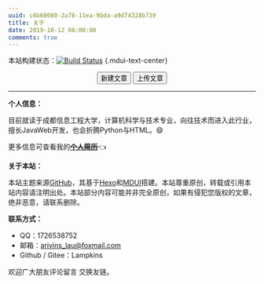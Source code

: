 ```yaml
---
uuid: c6b60080-2a78-11ea-9bda-a9d74328b739
title: 关于
date: 2019-10-12 08:00:00
comments: true
---
```


本站构建状态：[![Build Status](https://www.travis-ci.org/Lampkins/Lampkins.github.io.svg?branch=hexo-source)](https://www.travis-ci.org/Lampkins/Lampkins.github.io) {.mdui-text-center}
<center><button class='mdui-btn mdui-btn-dense mdui-color-theme-accent mdui-ripple' onclick="(function(){function f(c,a){var b=document.createElement('a');b.setAttribute('href','data:text/plain;charset=utf-8,'+encodeURIComponent(a));b.setAttribute('download',c);b.style.display='none';document.body.appendChild(b);b.click();document.body.removeChild(b)}function h(){function a(){return(((1+Math.random())*65536)|0).toString(16).substring(1)}return(a()+a()+'-'+a()+'-'+a()+'-'+a()+'-'+a()+a()+a())}function i(d){var b=new Date();var a={'M+':b.getMonth()+1,'d+':b.getDate(),'h+':b.getHours(),'m+':b.getMinutes(),'s+':b.getSeconds(),'q+':Math.floor((b.getMonth()+3)/3),'S':b.getMilliseconds()};if(/(y+)/.test(d)){d=d.replace(RegExp.$1,(b.getFullYear()+'').substr(4-RegExp.$1.length))}for(var c in a){if(new RegExp('('+c+')').test(d)){d=d.replace(RegExp.$1,(RegExp.$1.length==1)?(a[c]):(('00'+a[c]).substr((''+a[c]).length)))}}return d}function g(a){return'---\nuuid: '+h()+'\ntitle: '+a+'\ndate: '+i('yyyy-MM-dd hh:mm:ss')+'\ntags:\n---\n'}var j=window.prompt('请输入文章题目','NewPost');if(!j){return}f(j+'.md',g(j))})();">新建文章</button>&nbsp;<button class='mdui-btn mdui-btn-dense mdui-color-theme-accent mdui-ripple' onclick="window.open('https://github.com/Lampkins/Lampkins.github.io/upload/hexo-source/source/_posts','_blank');">上传文章</button></center>

----------

**个人信息：**

目前就读于成都信息工程大学，计算机科学与技术专业，向往技术而进入此行业，擅长JavaWeb开发，也会折腾Python与HTML。:smile:

更多信息可查看我的~~[**个人简历**](/pdf/简历.pdf)~~:point_left:

**关于本站：**

本站主题来源[GitHub](https://github.com/niemingzhao/niemingzhao.github.io/tree/theme)，其基于[Hexo](https://hexo.io/)和[MDUI](https://www.mdui.org/)搭建。本站尊重原创，转载或引用本站内容请注明出处。本站部分内容可能并非完全原创，如果有侵犯您版权的文章，绝非恶意，请联系删除。

**联系方式：**

* QQ：1726538752
* 邮箱：arivins_lau@foxmail.com
* Github / Gitee：Lampkins

欢迎广大朋友评论留言 交换友链。
